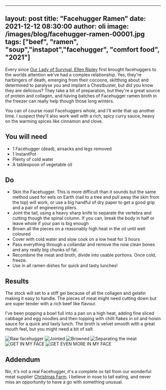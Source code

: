 
---
layout: post
title:  "Facehugger Ramen"
date:   2021-12-12 08:30:00
author: oli
image: /images/blog/facehugger-ramen-00001.jpg
tags: ["beef", "ramen", "soup","instapot","facehugger", "comfort food", "2021"]
---

Every since [Our Lady of Survival, Ellen Ripley](https://www.imdb.com/title/tt0078748/) first brought facehuggers to the worlds attention we've had a complex relationship.  Yes, they're harbingers of death, emerging from their cocoons, skitthing about and determined to paralyse you and implant a Chestbuster, but did you know they are delicious?  They take a bit of preparation, but they're a great source of protein and collagen, and having batches of Facehugger ramen broth in the freezer can really help though those long winters. 

You can of course roast Facehuggers whole, and I'll write that up another time.  I suspect they'll also work well with a rich, spicy curry sauce, heavy on the warming spices like cinnamon and clove.


## You will need

* 1 Facehugger (dead), airsacks and legs removed
* 1 InstantPot
* Plenty of cold water
* A tablespoon of vegetable oil


## Do

* Skin the Facehugger.  This is more difficult than it sounds but the same method used for eels on Earth (nail to a tree and pull away the skin from the top) will work, or use a big handful of dry paper to get a good grip and a pair of engineering pliers.
* Joint the tail, using a heavy sharp knife to separate the vertebra and cutting though the spinal column.  If you can, break the body in half or leave whole if your pan is big enough
*  Brown all the pieces on a reasonably high heat in the oil until well coloured
* Cover with cold water and slow cook on a low heat  for 3 hours
* Pass everything through a collandar and remove the now clean bones and any really big chunks of fat.
* Recombine the meat and broth, divide into usable portions.  Once cold, freeze.
* Use in all ramen dishes for quick and tasty lunches!


## Results

The stock will set to a stiff gel because of all the collagen and gelatin making it easy to handle.  The pieces of meat might need cutting down but are super tender with a rich beef like flavour.

I've been popping a bowl full into a pan on a high heat, adding fine sliced cabbage and egg noodles and then topping with chilli flakes in oil and hoisin sauce for a quick and tasty lunch.  The broth is velvet smooth with a great mouth feel, but you might need a bit of salt.



![Raw facehugger](/images/blog/facehugger-ramen-00001.jpg)
![Jointed](/images/blog/facehugger-ramen-00002.jpg)
![Browned](/images/blog/facehugger-ramen-00003.jpg)
![Separating the meat](/images/blog/facehugger-ramen-00004.jpg)
![GET IN MY FACE](/images/blog/facehugger-ramen-00005.jpg)
![GET EVEN MORE IN MY FACE](/images/blog/facehugger-ramen-00006.jpg)

## Addendum

No, it's not a real Facehugger, it's a complete ox tail from our wonderful meat supplier [Christmas Farm](https://www.thechristmasfarm.co.uk/).  I believe in nose to tail eating, and never miss an opportunity to have a go with something unusual.



